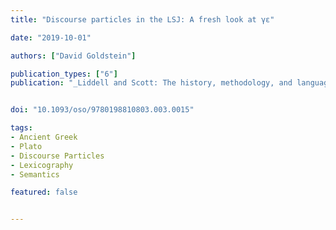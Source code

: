 ```yaml
---
title: "Discourse particles in the LSJ: A fresh look at γε"

date: "2019-10-01"

authors: ["David Goldstein"]

publication_types: ["6"]
publication: "_Liddell and Scott: The history, methodology, and languages of the world's leading lexicon of ancient Greek_ (Oxford: Oxford University Press)"


doi: "10.1093/oso/9780198810803.003.0015"

tags:
- Ancient Greek
- Plato
- Discourse Particles
- Lexicography
- Semantics

featured: false


---
```

